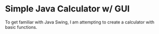 # Simple Java Calculator w/ GUI
To get familiar with Java Swing, I am attempting to create a calculator with basic functions.